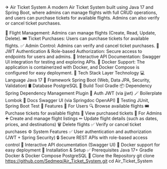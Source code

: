 ✈ Air Ticket System
A modern Air Ticket System built using Java 17 and Spring Boot, where admins can manage flights with full CRUD operations, and users can purchase tickets for available flights. Admins can also verify or cancel ticket purchases.

🛫 Flight Management: Admins can manage flights (Create, Read, Update, Delete).
🎟 Ticket Purchases: Users can purchase tickets for available flights.
✅ Admin Control: Admins can verify and cancel ticket purchases.
🔐 JWT Authentication & Role-based Authorization: Secure access to endpoints for users and admins.
📖 Interactive API Documentation: Swagger UI integration for testing and exploring APIs.
🐳 Docker Support: The application is containerized with Docker, and Docker Compose is configured for easy deployment.
🔧 Tech Stack
Layer	Technology
💻 Language	Java 17
🌱 Framework	Spring Boot (Web, Data JPA, Security, Validation)
🛢 Database	PostgreSQL
🧰 Build Tool	Gradle
📦 Dependency	Spring Dependency Management Plugin
🎯 Auth	JWT (via jjwt)
🪄 Boilerplate	Lombok
📖 Docs	Swagger UI (via Springdoc OpenAPI)
🧪 Testing	JUnit, Spring Boot Test
🌟 Features
👥 For Users
🔍 Browse available flights
🎟 Purchase tickets for available flights
📝 View purchased tickets
🔐 For Admins
➕ Create and manage flight listings
✏ Update flight details (such as dates, prices, and destinations)
🗑 Delete flights
✅ Verify or cancel ticket purchases
⚙ System Features
✅ User authentication and authorization (JWT + Spring Security)
🔒 Secure REST APIs with role-based access control
📖 Interactive API documentation (Swagger UI)
🐳 Docker support for easy deployment
🚀 Installation & Setup
✅ Prerequisites
Java 17+
Gradle
Docker & Docker Compose
PostgreSQL
🔽 Clone the Repository
git clone https://github.com/Sedmeq/Air_Ticket_System.git
cd Air_Ticket_System
